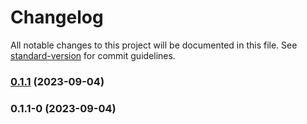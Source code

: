 # Changelog

All notable changes to this project will be documented in this file. See [standard-version](https://github.com/conventional-changelog/standard-version) for commit guidelines.

### [0.1.1](https://github.com/EvgenyiFedotov/restarfall/compare/v0.1.1-0...v0.1.1) (2023-09-04)

### 0.1.1-0 (2023-09-04)
